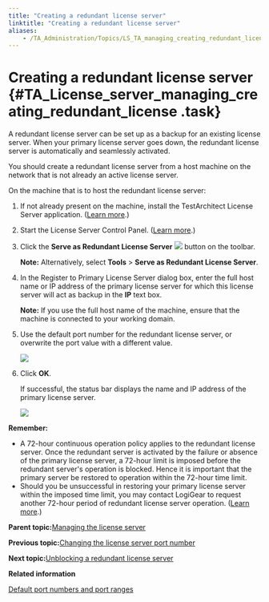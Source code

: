 ```yaml
--- 
title: "Creating a redundant license server"
linktitle: "Creating a redundant license server"
aliases: 
    - /TA_Administration/Topics/LS_TA_managing_creating_redundant_license.html
---
```

# Creating a redundant license server {#TA_License_server_managing_creating_redundant_license .task}

A redundant license server can be set up as a backup for an existing license server. When your primary license server goes down, the redundant license server is automatically and seamlessly activated.

You should create a redundant license server from a host machine on the network that is not already an active license server.

On the machine that is to host the redundant license server:

1.  If not already present on the machine, install the TestArchitect License Server application. \([Learn more](../../TA_InstallationGuide/DITA_source/Topics/inst_LS.html).\)

2.  Start the License Server Control Panel. \([Learn more](LS_TA_managing_start_stop.html).\)

3.  Click the **Serve as Redundant License Server** ![](../Images/admin_icn_Redundant_License_server.png) button on the toolbar.

    **Note:** Alternatively, select **Tools** \> **Serve as Redundant License Server**.

4.  In the Register to Primary License Server dialog box, enter the full host name or IP address of the primary license server for which this license server will act as backup in the **IP** text box.

    **Note:** If you use the full host name of the machine, ensure that the machine is connected to your working domain.

5.  Use the default port number for the redundant license server, or overwrite the port value with a different value.

    ![](../Images/adm_configure_RLS.png)

6.  Click **OK**.

    If successful, the status bar displays the name and IP address of the primary license server.

    ![](../Images/Redundant_LS.png)


**Remember:**

-   A 72-hour continuous operation policy applies to the redundant license server. Once the redundant server is activated by the failure or absence of the primary license server, a 72-hour limit is imposed before the redundant server's operation is blocked. Hence it is important that the primary server be restored to operation within the 72-hour time limit.
-   Should you be unsuccessful in restoring your primary license server within the imposed time limit, you may contact LogiGear to request another 72-hour period of redundant license server operation. \([Learn more](adm_unblocking_redundant_license_server.html).\)

**Parent topic:**[Managing the license server](../../TA_Administration/Topics/LS_TA_managing_license_server.html)

**Previous topic:**[Changing the license server port number](../../TA_Administration/Topics/LS_TA_managing_changing_port.html)

**Next topic:**[Unblocking a redundant license server](../../TA_Administration/Topics/adm_unblocking_redundant_license_server.html)

**Related information**  


[Default port numbers and port ranges](../../TA_Administration/Topics/adm_port_number_port_ranges.html)

